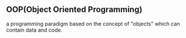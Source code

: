 ## OOP(Object Oriented Programming)

a programming paradigm based on the concept of "objects" which can contain data and code.

